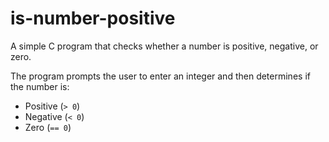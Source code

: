 # is-number-positive

A simple C program that checks whether a number is positive, negative, or zero.

The program prompts the user to enter an integer and then determines if the number is:
- Positive (`> 0`)
- Negative (`< 0`)
- Zero (`== 0`)

  
